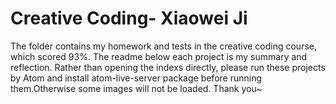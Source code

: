 Creative Coding- Xiaowei Ji 
===
The folder contains my homework and tests in the creative coding course, which scored 93%. The readme below each project is my summary and reflection.
Rather than opening the indexs directly, please run these projects by Atom and install atom-live-server package before running them.Otherwise some images will not be loaded. Thank you~

